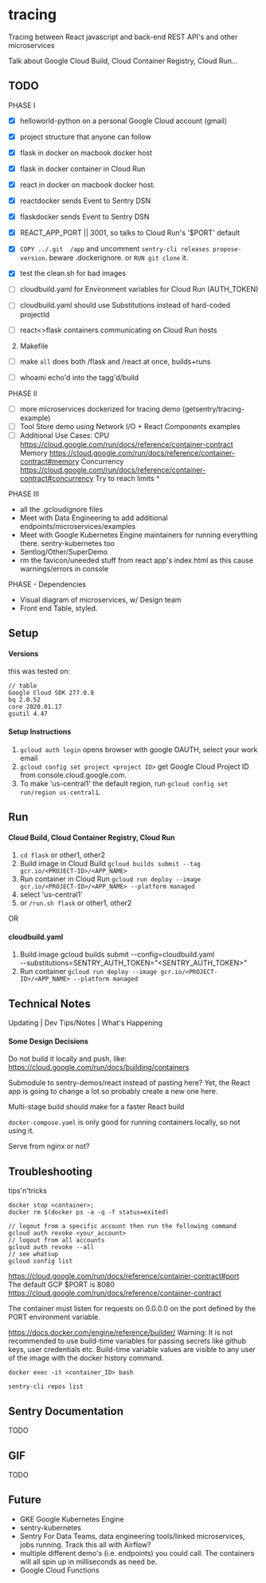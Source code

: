 # tracing
Tracing between React javascript and back-end REST API's and other microservices

Talk about Google Cloud Build, Cloud Container Registry, Cloud Run...

## TODO
PHASE I
- [x] helloworld-python on a personal Google Cloud account (gmail)
- [x] project structure that anyone can follow
- [x] flask in docker on macbook docker host
- [x] flask in docker container in Cloud Run
- [x] react in docker on macbook docker host. 
- [x] reactdocker sends Event to Sentry DSN
- [x] flaskdocker sends Event to Sentry DSN
- [x] REACT_APP_PORT || 3001, so talks to Cloud Run's '$PORT' default
- [x] `COPY ../.git  /app` and uncomment `sentry-cli releases propose-version`. beware .dockerignore. or `RUN git clone` it.
- [x] test the clean.sh for bad images

- [ ] cloudbuild.yaml for Environment variables for Cloud Run (AUTH_TOKEN)
- [ ] cloudbuild.yaml should use Substitutions instead of hard-coded projectId
- [ ] react<>flask containers communicating on Cloud Run hosts


2. Makefile
- [ ] make `all` does both /flask and /react at once, builds+runs
- [ ] whoami echo'd into the tagg'd/build


PHASE II
- [ ] more microservices dockerized for tracing demo (getsentry/tracing-example)
- [ ] Tool Store demo using Network I/O + React Components examples
- [ ] Additional Use Cases:
CPU https://cloud.google.com/run/docs/reference/container-contract 
Memory https://cloud.google.com/run/docs/reference/container-contract#memory 
Concurrency https://cloud.google.com/run/docs/reference/container-contract#concurrency
Try to reach limits ^

PHASE III
- all the .gcloudignore files
- Meet with Data Engineering to add additional endpoints/microservices/examples
- Meet with Google Kubernetes Engine maintainers for running everything there. sentry-kubernetes too
- Sentlog/Other/SuperDemo
- rm the favicon/uneeded stuff from react app's index.html as this cause warnings/errors in console

PHASE - Dependencies
- Visual diagram of microservices, w/ Design team
- Front end Table, styled.

## Setup
#### Versions
this was tested on:
```
// table
Google Cloud SDK 277.0.0
bq 2.0.52
core 2020.01.17
gsutil 4.47
```
#### Setup Instructions
1. `gcloud auth login` opens browser with google OAUTH, select your work email
2. `gcloud config set project <project ID>` get Google Cloud Project ID from console.cloud.google.com.
3. To make 'us-central1' the default region, run `gcloud config set run/region us-central1`.

## Run
#### Cloud Build, Cloud Container Registry, Cloud Run
1. `cd flask` or other1, other2
2. Build image in Cloud Build
`gcloud builds submit --tag gcr.io/<PROJECT-ID>/<APP_NAME>`
3. Run container in Cloud Run
`gcloud run deploy --image gcr.io/<PROJECT-ID>/<APP_NAME> --platform managed`
4. select 'us-central1'
5. or `/run.sh flask` or other1, other2

OR

#### cloudbuild.yaml
1. Build image
gcloud builds submit --config=cloudbuild.yaml \
    --substitutions=SENTRY_AUTH_TOKEN="<SENTRY_AUTH_TOKEN>"
2. Run container
`gcloud run deploy --image gcr.io/<PROJECT-ID>/<APP_NAME> --platform managed`

## Technical Notes
Updating | Dev Tips/Notes | What's Happening
#### Some Design Decisions
Do not build it locally and push, like: https://cloud.google.com/run/docs/building/containers

Submodule to sentry-demos/react instead of pasting here? Yet, the React app is going to change a lot so probably create a new one here.

Multi-stage build should make for a faster React build

`docker-compose.yaml` is only good for running containers locally, so not using it.

Serve from nginx or not?

## Troubleshooting
tips'n'tricks
```
docker stop <container>;
docker rm $(docker ps -a -q -f status=exited)
```

```
// logout from a specific account then run the following command
gcloud auth revoke <your_account>
// logout from all accounts
gcloud auth revoke --all
// see whatsup
gcloud config list
```

https://cloud.google.com/run/docs/reference/container-contract#port  
The default GCP $PORT is 8080 https://cloud.google.com/run/docs/reference/container-contract

The container must listen for requests on 0.0.0.0 on the port defined by the PORT environment variable.


https://docs.docker.com/engine/reference/builder/
Warning: It is not recommended to use build-time variables for passing secrets like github keys, user credentials etc. Build-time variable values are visible to any user of the image with the docker history command.


`docker exec -it <container_ID> bash`

`sentry-cli repos list`

## Sentry Documentation
TODO

## GIF
TODO

## Future
- GKE Google Kubernetes Engine
- sentry-kubernetes
- Sentry For Data Teams, data engineering tools/linked microservices, jobs running. Track this all with Airflow?
- multiple different demo's (i.e. endpoints) you could call. The containers will all spin up in milliseconds as need be.
- Google Cloud Functions